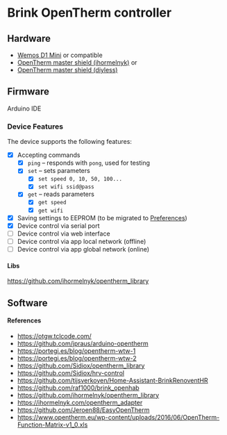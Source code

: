 # Brink OpenTherm controller

## Hardware
- [Wemos D1 Mini](https://www.wemos.cc/en/latest/d1/d1_mini.html) or compatible
- [OpenTherm master shield (ihormelnyk)](https://ihormelnyk.com/opentherm_adapter) or
- [OpenTherm master shield (diyless)](https://diyless.com/product/master-opentherm-shield)

## Firmware
Arduino IDE

### Device Features

The device supports the following features:

- [x] Accepting commands
    - [x] `ping` – responds with `pong`, used for testing  
    - [x] `set` – sets parameters  
        - [x] `set speed 0, 10, 50, 100...`  
        - [x] `set wifi ssid@pass`  
    - [x] `get` – reads parameters  
        - [x] `get speed`  
        - [x] `get wifi`
- [x] Saving settings to EEPROM (to be migrated to [Preferences](https://docs.arduino.cc/libraries/preferences/))  
- [x] Device control via serial port  
- [ ] Device control via web interface  
- [ ] Device control via app local network (offline)  
- [ ] Device control via app global network (online)  

#### Libs
https://github.com/ihormelnyk/opentherm_library

## Software

#### References
- https://otgw.tclcode.com/
- https://github.com/jpraus/arduino-opentherm
- https://portegi.es/blog/opentherm-wtw-1
- https://portegi.es/blog/opentherm-wtw-2
- https://github.com/Sidiox/opentherm_library
- https://github.com/Sidiox/hrv-control
- https://github.com/tijsverkoyen/Home-Assistant-BrinkRenoventHR
- https://github.com/raf1000/brink_openhab
- https://github.com/ihormelnyk/opentherm_library
- https://ihormelnyk.com/opentherm_adapter
- https://github.com/Jeroen88/EasyOpenTherm
- https://www.opentherm.eu/wp-content/uploads/2016/06/OpenTherm-Function-Matrix-v1_0.xls

